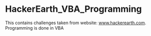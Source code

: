 # HackerEarth_VBA_Programming
This contains challenges taken from website: www.hackerearth.com. Programming is done in VBA

